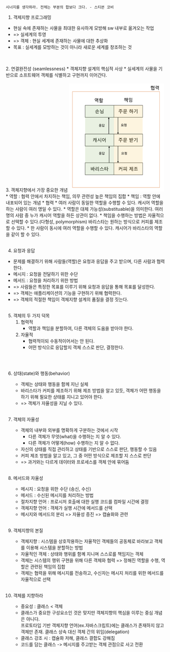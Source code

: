 
`
시너지를 생각하라. 전체는 부분의 합보다 크다. - 스티븐 코비
`

1. 객제지향 프로그래밍
  * 현실 속에 존재하는 사물을 최대한 유사하게 모방해 sw 내부로 옮겨오는 작업
  * => 실세계의 투영
  * => 객체 : 현실 세계에 존재하는 사물에 대한 추상화
  * 목표 : 실세계를 모방하는 것이 아니라 새로운 세계를 창조하는 것
  <br>
  <br>
2. 연결완전성 (seamlessness)
    * 객체지향 설계의 핵심적 사상
    * 실세계의 사물을 기반으로 소프트웨어 객체를 식별하고 구현까지 이어간다.
<br><br>
3. 객체지향에서 가장 중요한 개념
        <img src="./../../images/2022-04-26-20-27-57.png" width="300px">
  * 역할 : 협력 안에서 차지하는 책임, 의무  
    관련성 높은 책임의 집합
  * 책임 : 역할 안에 내포되어 있는 개념
  * 협력
    * 여러 사람이 동일한 역할을 수행할 수 있다.  
        캐시어 역할을 하는 사람이 여러 명일 수 있다.
    * 역할은 대체 가능성(substituable)을 의미한다.  
        여러 명의 사람 중 누가 캐시어 역할을 하든 상관이 없다.
    * 책임을 수행하는 방법은 자율적으로 선택할 수 있다.(다형성, polymorphism)  
        바리스타는 원하는 방식으로 커피를 제조할 수 있다.
    * 한 사람이 동시에 여러 역할을 수행할 수 있다.  
        캐시어가 바리스타의 역할을 같이 할 수 있다.
<br><br>

4. 요청과 응답
  * 문제를 해결하기 위해 사람들(역할)은 요청과 응답을 주고 받으며, 다른 사람과 협력한다.
  * 메시지 : 요청을 전달하기 위한 수단
  * 메서드 : 요청을 처리하기 위한 방법
  * => 사람들은 특정한 목표를 이루기 위해 요청과 응답을 통해 목표를 달성한다.
  * => 객체는 애플리케이션의 기능을 구현하기 위해 협력한다.
  * => 객체의 적절한 책임이 객체지향 설계의 품질을 결정 짓는다.
<br><br>

5. 객체의 두 가지 덕목
   1. 협력적  
        * 역할과 책임을 분할하여, 다른 객체의 도움을 받아야 한다.
   2. 자율적
        * 협력적이되 수동적이어서는 안 된다.
        * 어떤 방식으로 응답할지 객체 스스로 판단, 결정한다.

<br><br>

6. 상태(state)와 행동(behavior)
    * 객체는 상태와 행동을 함께 지닌 실체
    * 바리스타가 커피를 제조하기 위해 제조 방법을 알고 있듯, 객체가 어떤 행동을 하기 위해 필요한 상태를 지니고 있어야 한다.
    * => 객체가 자율성을 지닐 수 있다.
<br><br>

7. 객체의 자율성
    * 객체의 내부와 외부를 명확하게 구분하는 것에서 시작
      * 다른 객체가 무엇(what)을 수행하는 지 알 수 있다.
      * 다른 객체가 어떻게(how) 수행하는 지 알 수 없다.
    * 자신의 상태를 직접 관리하고 상태를 기반으로 스스로 판단, 행동할 수 있음
    * 커피 제조 방법을 알고 있고, 그 중 어떤 방식으로 제조할 지 스스로 판단
    * => 과거와는 다르게 데이터와 프로세스를 객체 안에 묶어둠
<br><br>

8. 메서드와 자율성
    * 메시지 : 요청을 위한 수단 (송신, 수신)
    * 메서드 : 수신된 메시지를 처리하는 방법
    * 절차지향 언어 : 프로시저 호출에 대한 실행 코드를 컴파일 시간에 결정
    * 객체지향 언어 : 객체가 실행 시간에 메서드를 선택
    * 메시지와 메서드의 분리 => 자율성 증진 => 캡슐화와 관련
<br><br>

9. 객체지향의 본질
    * 객체지향 : 시스템을 상호작용하는 자율적인 객체들의 공동체로 바라보고 객체를 이용해 시스템을 분할하는 방법
    * 자율적인 객체 : 상태와 행위를 함꼐 지니며 스스로를 책임지는 객체
    * 객체는 시스템의 행위 구현을 위해 다른 객체와 협력 => 정해진 역할을 수행, 역할은 관련된 책임의 집합
    * 객체는 협력을 위해 메시지를 전송하고, 수신자는 메시지 처리를 위한 메서드를 자율적으로 선택
<br><br>

10. 객체를 지향하라
    * 중요성 : 클래스 < 객체
    * 클래스가 중요한 구성요소인 것은 맞지만 객체지향의 핵심을 이루는 중심 개념은 아니다.  
        프로토타입 기반 객체지향 언어(ex.자바스크립트)에는 클래스가 존재하지 않고 객체만 존재. 클래스 상속 대신 객체 간의 위임(delegation)
    * 클래스 강조 시 : 캡슐화 저해, 클래스 결합도 강해짐
    * 코드를 담는 클래스 -> 메시지를 주고받는 객체 관점으로 사고 전환
